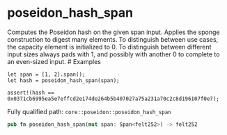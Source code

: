 # poseidon_hash_span

Computes the Poseidon hash on the given span input. Applies the sponge construction to digest many elements. To distinguish between use cases, the capacity element is initialized to 0. To distinguish between different input sizes always pads with 1, and possibly with another 0 to complete to an even-sized input.  # Examples
```cairo
let span = [1, 2].span();
let hash = poseidon_hash_span(span);

assert!(hash == 0x0371cb6995ea5e7effcd2e174de264b5b407027a75a231a70c2c8d196107f0e7);
```

Fully qualified path: `core::poseidon::poseidon_hash_span`

```rust
pub fn poseidon_hash_span(mut span: Span<felt252>) -> felt252
```

